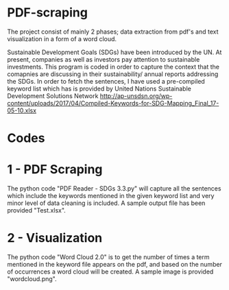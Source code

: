 # PDF-scraping
The project consist of mainly 2 phases; data extraction from pdf's and text visualization in a form of a word cloud.

Sustainable Development Goals (SDGs) have been introduced by the UN. At present, companies as well as investors pay attention to sustainable investments. 
This program is coded in order to capture the context that the comapnies are discussing in their sustainability/ annual reports addressing the SDGs. In order to fetch the sentences, I have used a pre-compiled keyword list which has is provided by United Nations Sustainable Development Solutions Network http://ap-unsdsn.org/wp-content/uploads/2017/04/Compiled-Keywords-for-SDG-Mapping_Final_17-05-10.xlsx

# Codes
# 1 - PDF Scraping
The python code "PDF Reader - SDGs 3.3.py" will capture all the sentences which include the keywords mentioned in the given keyword list and very minor level of data cleaning is included. A sample output file has been provided "Test.xlsx".

# 2 - Visualization
The python code "Word Cloud 2.0" is to get the number of times a term mentioned in the keyword file appears on the pdf, and based on the number of occurrences a word cloud will be created. A sample image is provided "wordcloud.png".
